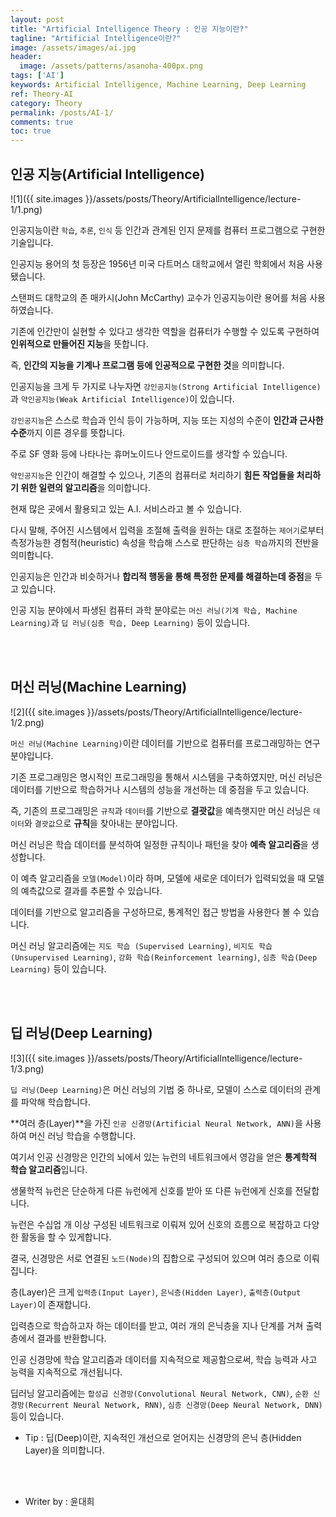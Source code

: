 ```yaml
---
layout: post
title: "Artificial Intelligence Theory : 인공 지능이란?"
tagline: "Artificial Intelligence이란?"
image: /assets/images/ai.jpg
header:
  image: /assets/patterns/asanoha-400px.png
tags: ['AI']
keywords: Artificial Intelligence, Machine Learning, Deep Learning
ref: Theory-AI
category: Theory
permalink: /posts/AI-1/
comments: true
toc: true
---
```


## 인공 지능(Artificial Intelligence)

![1]({{ site.images }}/assets/posts/Theory/ArtificialIntelligence/lecture-1/1.png)

인공지능이란 `학습`, `추론`, `인식` 등 인간과 관계된 인지 문제를 컴퓨터 프로그램으로 구현한 기술입니다.

인공지능 용어의 첫 등장은 1956년 미국 다트머스 대학교에서 열린 학회에서 처음 사용됐습니다.

스탠퍼드 대학교의 존 매카시(John McCarthy) 교수가 인공지능이란 용어를 처음 사용하였습니다.

기존에 인간만이 실현할 수 있다고 생각한 역할을 컴퓨터가 수행할 수 있도록 구현하여 **인위적으로 만들어진 지능**을 뜻합니다.

즉, **인간의 지능을 기계나 프로그램 등에 인공적으로 구현한 것**을 의미합니다.

인공지능을 크게 두 가지로 나누자면 `강인공지능(Strong Artificial Intelligence)`과 `약인공지능(Weak Artificial Intelligence)`이 있습니다.

`강인공지능`은 스스로 학습과 인식 등이 가능하며, 지능 또는 지성의 수준이 **인간과 근사한 수준**까지 이른 경우를 뜻합니다.

주로 SF 영화 등에 나타나는 휴머노이드나 안드로이드를 생각할 수 있습니다.

`약인공지능`은 인간이 해결할 수 있으나, 기존의 컴퓨터로 처리하기 **힘든 작업들을 처리하기 위한 일련의 알고리즘**을 의미합니다.

현재 많은 곳에서 활용되고 있는 A.I. 서비스라고 볼 수 있습니다. 

다시 말해, 주어진 시스템에서 입력을 조절해 출력을 원하는 대로 조절하는 `제어기`로부터 측정가능한 경험적(heuristic) 속성을 학습해 스스로 판단하는 `심층 학습`까지의 전반을 의미합니다.

인공지능은 인간과 비슷하거나 **합리적 행동을 통해 특정한 문제를 해결하는데 중점**을 두고 있습니다.

인공 지능 분야에서 파생된 컴퓨터 과학 분야로는 `머신 러닝(기계 학습, Machine Learning)`과 `딥 러닝(심층 학습, Deep Learning)` 등이 있습니다.

<br>
<br>

## 머신 러닝(Machine Learning)

![2]({{ site.images }}/assets/posts/Theory/ArtificialIntelligence/lecture-1/2.png)

`머신 러닝(Machine Learning)`이란 데이터를 기반으로 컴퓨터를 프로그래밍하는 연구 분야입니다.

기존 프로그래밍은 명시적인 프로그래밍을 통해서 시스템을 구축하였지만, 머신 러닝은 데이터를 기반으로 학습하거나 시스템의 성능을 개선하는 데 중점을 두고 있습니다.

즉, 기존의 프로그래밍은 `규칙`과 `데이터`를 기반으로 **결괏값**을 예측햇지만 머신 러닝은 `데이터`와 `결괏값`으로 **규칙**을 찾아내는 분야입니다.

머신 러닝은 학습 데이터를 분석하여 일정한 규칙이나 패턴을 찾아 **예측 알고리즘**을 생성합니다.

이 예측 알고리즘을 `모델(Model)`이라 하며, 모델에 새로운 데이터가 입력되었을 때 모델의 예측값으로 결과를 추론할 수 있습니다. 

데이터를 기반으로 알고리즘을 구성하므로, 통계적인 접근 방법을 사용한다 볼 수 있습니다. 

머신 러닝 알고리즘에는 `지도 학습 (Supervised Learning)`, `비지도 학습(Unsupervised Learning)`, `강화 학습(Reinforcement learning)`, `심층 학습(Deep Learning)` 등이 있습니다.

<br>
<br>

## 딥 러닝(Deep Learning)

![3]({{ site.images }}/assets/posts/Theory/ArtificialIntelligence/lecture-1/3.png)

`딥 러닝(Deep Learning)`은 머신 러닝의 기법 중 하나로, 모델이 스스로 데이터의 관계를 파악해 학습합니다.

**여러 층(Layer)**을 가진 `인공 신경망(Artificial Neural Network, ANN)`을 사용하여 머신 러닝 학습을 수행합니다.

여기서 인공 신경망은 인간의 뇌에서 있는 뉴런의 네트워크에서 영감을 얻은 **통계학적 학습 알고리즘**입니다.

생물학적 뉴런은 단순하게 다른 뉴런에게 신호를 받아 또 다른 뉴런에게 신호를 전달합니다.

뉴런은 수십업 개 이상 구성된 네트워크로 이뤄져 있어 신호의 흐름으로 복잡하고 다양한 활동을 할 수 있게합니다.

결국, 신경망은 서로 연결된 `노드(Node)`의 집합으로 구성되어 있으며 여러 층으로 이뤄집니다. 

층(Layer)은 크게 `입력층(Input Layer)`, `은닉층(Hidden Layer)`, `출력층(Output Layer)`이 존재합니다.

입력층으로 학습하고자 하는 데이터를 받고, 여러 개의 은닉층을 지나 단계를 거쳐 출력층에서 결과를 반환합니다.

인공 신경망에 학습 알고리즘과 데이터를 지속적으로 제공함으로써, 학습 능력과 사고 능력을 지속적으로 개선됩니다.

딥러닝 알고리즘에는 `합성곱 신경망(Convolutional Neural Network, CNN)`, `순환 신경망(Recurrent Neural Network, RNN)`, `심층 신경망(Deep Neural Network, DNN)` 등이 있습니다.

- Tip : 딥(Deep)이란, 지속적인 개선으로 얻어지는 신경망의 은닉 층(Hidden Layer)을 의미합니다.

<br>
<br>

* Writer by : 윤대희